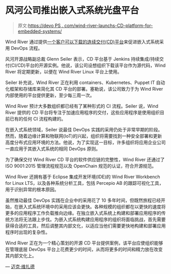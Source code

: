 # 风河公司推出嵌入式系统光盘平台

> 原文:[https://devo PS . com/wind-river-launchs-CD-platform-for-embedded-systems/](https://devops.com/wind-river-launches-cd-platform-for-embedded-systems/)

Wind River 通过提供[一个客户可以下载的连续交付(CD)平台](https://www.windriver.com/news/press/pr.html?ID=22675)来促进嵌入式系统采用 DevOps 流程。

风河开源战略副总裁 Glenn Seiler 表示，CD 平台基于 Jenkins 持续集成/持续交付(CI/CD)平台的开源实例。他说，该公司设想组织下载该平台作为源代码，Wind River 将定期更新，以便在 Wind River Linux 平台上使用。

Seiler 补充说，Wind River 正在利用 containers、Kubernetes、Puppet IT 自动化框架和存储库来简化其 CD 平台的部署。塞勒说，该公司致力于为 Wind River 内部使用的平台提供更新，至少每三周一次。

Wind River 预计大多数组织都已经有了某种形式的 CI 流程。Seiler 说，Wind River 提供的 CD 平台将专注于加速应用程序的交付，这些应用程序是使用组织目前已有的任何 CI 流程构建的。

在嵌入式系统领域，Seiler 说最佳 DevOps 实践的采用仍处于非常早期的阶段。然而，随着边缘计算和物联网(IoT)的兴起，组织将需要找到一种安全部署和更新高度分布式应用环境的方法。他说，为了实现这一目标，许多组织将应用企业公司一直应用于其嵌入式系统的相同 DevOps 原则。

为了确保交付 Wind River CD 平台的软件供应链的完整性，Wind River 还通过了 ISO 9001:2015 管理流程规范以及 OpenChain 规范的认证，符合开源规范。

Wind River 还拥有基于 Eclipse 集成开发环境(IDE)的 Wind River Workbench for Linux LTS，以及各种系统分析工具，包括 Percepio AB 的跟踪可视化工具，用于识别异常的根本原因。

虽然推动最佳 DevOps 实践在企业中的采用花了 10 多年时间，但既然旅程已经开始，在嵌入式系统环境中的采用应该会更快。各种规模的组织都在以更快的速度将更多的应用程序工作负载推向边缘。在独立嵌入式系统上构建和部署应用程序的传统方法将无法跟上步伐。为嵌入式系统构建应用程序的组织将面临挑战，首先需要获得合适的工具，然后调整其内部文化，以适应当他们需要更快地构建和部署应用程序时出现的复杂性。

Wind River 正在为一个精心策划的开源 CD 平台提供案例，该平台应使组织能够在管理底层 DevOps 平台上花费更少的时间，从而将更多的时间和精力放在改变其内部文化上。

— [迈克·维扎德](https://devops.com/author/mike-vizard/)